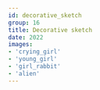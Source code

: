 ```yaml
---
id: decorative_sketch
group: 16
title: Decorative sketch
date: 2022
images:
- 'crying_girl'
- 'young_girl'
- 'girl_rabbit'
- 'alien'
---
```


